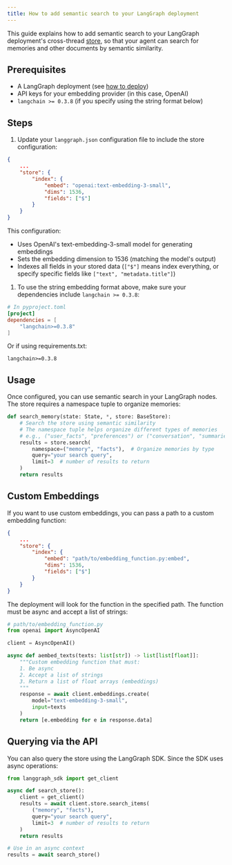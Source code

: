 ```yaml
---
title: How to add semantic search to your LangGraph deployment
---
```

This guide explains how to add semantic search to your LangGraph deployment's cross-thread [store](https://langchain-ai.github.io/langgraph/concepts/persistence/#memory-store), so that your agent can search for memories and other documents by semantic similarity.

## Prerequisites

* A LangGraph deployment (see [how to deploy](setup_pyproject))
* API keys for your embedding provider (in this case, OpenAI)
* `langchain >= 0.3.8` (if you specify using the string format below)

## Steps

1. Update your `langgraph.json` configuration file to include the store configuration:

```json
{
    ...
    "store": {
        "index": {
            "embed": "openai:text-embedding-3-small",
            "dims": 1536,
            "fields": ["$"]
        }
    }
}
```

This configuration:

* Uses OpenAI's text-embedding-3-small model for generating embeddings
* Sets the embedding dimension to 1536 (matching the model's output)
* Indexes all fields in your stored data (`["$"]` means index everything, or specify specific fields like `["text", "metadata.title"]`)

1. To use the string embedding format above, make sure your dependencies include `langchain >= 0.3.8`:

```toml
# In pyproject.toml
[project]
dependencies = [
    "langchain>=0.3.8"
]
```

Or if using requirements.txt:

```
langchain>=0.3.8
```

## Usage

Once configured, you can use semantic search in your LangGraph nodes. The store requires a namespace tuple to organize memories:

```python
def search_memory(state: State, *, store: BaseStore):
    # Search the store using semantic similarity
    # The namespace tuple helps organize different types of memories
    # e.g., ("user_facts", "preferences") or ("conversation", "summaries")
    results = store.search(
        namespace=("memory", "facts"),  # Organize memories by type
        query="your search query",
        limit=3  # number of results to return
    )
    return results
```

## Custom Embeddings

If you want to use custom embeddings, you can pass a path to a custom embedding function:

```json
{
    ...
    "store": {
        "index": {
            "embed": "path/to/embedding_function.py:embed",
            "dims": 1536,
            "fields": ["$"]
        }
    }
}
```

The deployment will look for the function in the specified path. The function must be async and accept a list of strings:

```python
# path/to/embedding_function.py
from openai import AsyncOpenAI

client = AsyncOpenAI()

async def aembed_texts(texts: list[str]) -> list[list[float]]:
    """Custom embedding function that must:
    1. Be async
    2. Accept a list of strings
    3. Return a list of float arrays (embeddings)
    """
    response = await client.embeddings.create(
        model="text-embedding-3-small",
        input=texts
    )
    return [e.embedding for e in response.data]
```

## Querying via the API

You can also query the store using the LangGraph SDK. Since the SDK uses async operations:

```python
from langgraph_sdk import get_client

async def search_store():
    client = get_client()
    results = await client.store.search_items(
        ("memory", "facts"),
        query="your search query",
        limit=3  # number of results to return
    )
    return results

# Use in an async context
results = await search_store()
```

